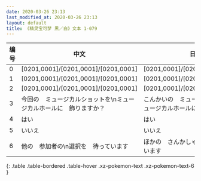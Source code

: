 ```yaml
---
date: 2020-03-26 23:13
last_modified_at: 2020-03-26 23:13
layout: default
title: 《精灵宝可梦 黑／白》文本 1-079
---
```

| 编号 | 中文 | 日文假名 | 日文汉字 |
| ---- | ---- | ---- | --- |
| 0 | [0201,0001]/[0201,0001]/[0201,0001] | [0201,0001]/[0201,0001]/[0201,0001] | [0201,0001]/[0201,0001]/[0201,0001] |
| 1 | [0201,0001]/[0201,0001]/[0201,0001] | [0201,0001]/[0201,0001]/[0201,0001] | [0201,0001]/[0201,0001]/[0201,0001] |
| 2 | [0201,0001]/[0201,0001]/[0201,0001] | [0201,0001]/[0201,0001]/[0201,0001] | [0201,0001]/[0201,0001]/[0201,0001] |
| 3 | 今回の　ミュージカルショットを\nミュージカルホールに　飾りますか？ | こんかいの　ミュージカルショットを\nミュージカルホールに　かざりますか？ | 今回の　ミュージカルショットを\nミュージカルホールに　飾りますか？ |
| 4 | はい | はい | はい |
| 5 | いいえ | いいえ | いいえ |
| 6 | 他の　参加者の\n選択を　待っています | ほかの　さんかしゃの\nせんたくを まっています | 他の　参加者の\n選択を　待っています |
{: .table .table-bordered .table-hover .xz-pokemon-text .xz-pokemon-text-6 }